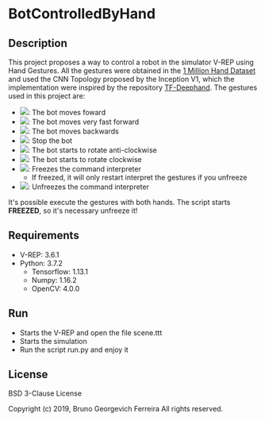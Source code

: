 # BotControlledByHand
## Description
This project proposes a way to control a robot in the simulator V-REP using Hand Gestures. All the gestures were obtained in
the [1 Million Hand Dataset](https://www-i6.informatik.rwth-aachen.de/~koller/1miohands/]) and used the CNN Topology proposed
by the Inception V1, which the implementation were inspired by the repository [TF-Deephand](https://github.com/neccam/TF-DeepHand).
The gestures used in this project are:

 - ![](https://www-i6.informatik.rwth-aachen.de/~koller/1miohands/Handshape_3_1_1.png): The bot moves foward
 - ![](https://www-i6.informatik.rwth-aachen.de/~koller/1miohands/Handshape_5_1_1.png): The bot moves very fast forward
 - ![](https://www-i6.informatik.rwth-aachen.de/~koller/1miohands/Handshape_7_1_1.png): The bot moves backwards
 - ![](https://www-i6.informatik.rwth-aachen.de/~koller/1miohands/Handshape_6_4_1.png): Stop the bot 
 - ![](https://www-i6.informatik.rwth-aachen.de/~koller/1miohands/Handshape_2_1_1.png): The bot starts to rotate anti-clockwise
 - ![](https://www-i6.informatik.rwth-aachen.de/~koller/1miohands/Handshape_1_1_3.png): The bot starts to rotate clockwise
 - ![](https://www-i6.informatik.rwth-aachen.de/~koller/1miohands/Handshape_4_3_1.png): Freezes the command interpreter
    - If freezed, it will only restart interpret the gestures if you unfreeze
 - ![](https://www-i6.informatik.rwth-aachen.de/~koller/1miohands/Handshape_3_2_1.png): Unfreezes the command interpreter
 
It's possible execute the gestures with both hands. The script starts **FREEZED**, so it's necessary unfreeze it!

## Requirements
 - V-REP: 3.6.1
 - Python: 3.7.2
    - Tensorflow: 1.13.1
    - Numpy: 1.16.2
    - OpenCV: 4.0.0
    
## Run
  - Starts the V-REP and open the file scene.ttt
  - Starts the simulation
  - Run the script run.py and enjoy it

## License
BSD 3-Clause License

Copyright (c) 2019, Bruno Georgevich Ferreira
All rights reserved.

